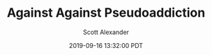 ---
layout: podcast
title: "Against Against Pseudoaddiction"
author: Scott Alexander
description: https://slatestarcodex.com/2019/09/16/against-against-pseudoaddiction/
date: 2019-09-16 13:32:00 PDT
length: 7552339
duration: 1888
guid: against-against-pseudoaddiction
---